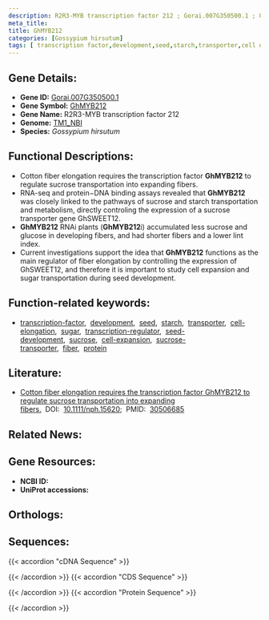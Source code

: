 ```yaml
---
description: R2R3-MYB transcription factor 212 ; Gorai.007G350500.1 ; Gossypium hirsutum
meta_title:
title: GhMYB212
categories: [Gossypium hirsutum]
tags: [ transcription factor,development,seed,starch,transporter,cell elongation,sugar,transcription regulator,seed development,sucrose,cell expansion,sucrose transporter,fiber,protein ]
---
```


## Gene Details:
- **Gene ID:**	[Gorai.007G350500.1](https://yanglab.hzau.edu.cn/cott/PublicFun/total_jump.1?target=genomics/gene_index&gene_id=Gorai.007G350500.1)
- **Gene Symbol:** <u>GhMYB212</u>
- **Gene Name:** R2R3-MYB transcription factor 212
- **Genome:** [TM1_NBI](https://yanglab.hzau.edu.cn/CottonMD/download.1)
- **Species:** *Gossypium hirsutum*

## Functional Descriptions:
   - Cotton fiber elongation requires the transcription factor **GhMYB212** to regulate sucrose transportation into expanding fibers.
   - RNA-seq and protein−DNA binding assays revealed that **GhMYB212** was closely linked to the pathways of sucrose and starch transportation and metabolism, directly controling the expression of a sucrose transporter gene GhSWEET12.
   - **GhMYB212** RNAi plants (**GhMYB212**i) accumulated less sucrose and glucose in developing fibers, and had shorter fibers and a lower lint index.
   - Current investigations support the idea that **GhMYB212** functions as the main regulator of fiber elongation by controlling the expression of GhSWEET12, and therefore it is important to study cell expansion and sugar transportation during seed development.

## Function-related keywords:
   - [transcription-factor](/tags/transcription-factor/),&nbsp;&nbsp;[development](/tags/development/),&nbsp;&nbsp;[seed](/tags/seed/),&nbsp;&nbsp;[starch](/tags/starch/),&nbsp;&nbsp;[transporter](/tags/transporter/),&nbsp;&nbsp;[cell-elongation](/tags/cell-elongation/),&nbsp;&nbsp;[sugar](/tags/sugar/),&nbsp;&nbsp;[transcription-regulator](/tags/transcription-regulator/),&nbsp;&nbsp;[seed-development](/tags/seed-development/),&nbsp;&nbsp;[sucrose](/tags/sucrose/),&nbsp;&nbsp;[cell-expansion](/tags/cell-expansion/),&nbsp;&nbsp;[sucrose-transporter](/tags/sucrose-transporter/),&nbsp;&nbsp;[fiber](/tags/fiber/),&nbsp;&nbsp;[protein](/tags/protein/)

## Literature:
   - [Cotton fiber elongation requires the transcription factor GhMYB212 to regulate sucrose transportation into expanding fibers.](https://doi.org/10.1111/nph.15620)&nbsp;&nbsp;DOI:&nbsp;&nbsp;[10.1111/nph.15620](https://doi.org/10.1111/nph.15620);&nbsp;&nbsp;PMID:&nbsp;&nbsp;[30506685](https://pubmed.ncbi.nlm.nih.gov/30506685/)

## Related News:

## Gene Resources:
- **NCBI ID:**  [](https://www.ncbi.nlm.nih.gov/gene/?term=)
- **UniProt accessions:**  [](https://www.uniprot.org/uniprotkb//entry)

## Orthologs:

## Sequences:
{{< accordion "cDNA Sequence" >}}

{{< /accordion >}}
{{< accordion "CDS Sequence" >}}

{{< /accordion >}}
{{< accordion "Protein Sequence" >}}

{{< /accordion >}}
